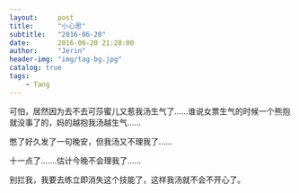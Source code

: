 ```yaml
---
layout:     post
title:      "小心思"
subtitle:   "2016-06-20"
date:       2016-06-20 21:28:00
author:     "Jerin"
header-img: "img/tag-bg.jpg"
catalog: true
tags:
    - Tang
---
```


可怕，居然因为去不去可莎蜜儿又惹我汤生气了......谁说女票生气的时候一个熊抱就没事了的，妈的越抱我汤越生气......


憋了好久发了一句晚安，但我汤又不理我了......


十一点了.......估计今晚不会理我了......


别拦我，我要去练立即消失这个技能了，这样我汤就不会不开心了。